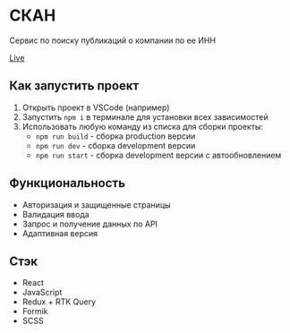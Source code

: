 # СКАН

Сервис по поиску публикаций о компании по ее ИНН

[Live](https://scan.yuriylysyuk.ru)

## Как запустить проект

1. Открыть проект в VSCode (например)
2. Запустить `npm i` в терминале для установки всех зависимостей
3. Использовать любую команду из списка для сборки проекты:
   - `npm run build` - сборка production версии
   - `npm run dev` - сборка development версии
   - `npm run start` - сборка development версии с автообновлением

## Функциональность

- Авторизация и защищенные страницы
- Валидация ввода
- Запрос и получение данных по API
- Адаптивная версия

## Стэк

- React
- JavaScript
- Redux + RTK Query
- Formik
- SCSS
